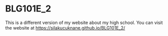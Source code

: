 # BLG101E_2
This is a different version of my website about my high school.
You can visit the website at https://silakucuknane.github.io/BLG101E_2/
